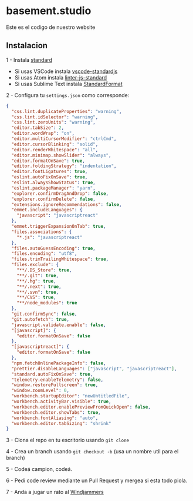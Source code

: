 # basement.studio

Este es el codigo de nuestro website

## Instalacion

1 - Instala [standard](https://standardjs.com/)
  - Si usas VSCode instala [vscode-standardjs](https://marketplace.visualstudio.com/items?itemName=chenxsan.vscode-standardjs)
  - Si usas Atom instala [linter-js-standard](https://atom.io/packages/linter-js-standard)
  - Si usas Sublime Text instala [StandardFormat](https://packagecontrol.io/packages/StandardFormat)

2 - Configura tu `settings.json` como corresponde:

```JSON
{
  "css.lint.duplicateProperties": "warning",
  "css.lint.idSelector": "warning",
  "css.lint.zeroUnits": "warning",
  "editor.tabSize": 2,
  "editor.wordWrap": "on",
  "editor.multiCursorModifier": "ctrlCmd",
  "editor.cursorBlinking": "solid",
  "editor.renderWhitespace": "all",
  "editor.minimap.showSlider": "always",
  "editor.formatOnSave": true,
  "editor.foldingStrategy": "indentation",
  "editor.fontLigatures": true,
  "eslint.autoFixOnSave": true,
  "eslint.alwaysShowStatus": true,
  "eslint.packageManager": "yarn",
  "explorer.confirmDragAndDrop": false,
  "explorer.confirmDelete": false,
  "extensions.ignoreRecommendations": false,
  "emmet.includeLanguages": {
    "javascript": "javascriptreact"
  },
  "emmet.triggerExpansionOnTab": true,
  "files.associations": {
    "*.js": "javascriptreact"
  },
  "files.autoGuessEncoding": true,
  "files.encoding": "utf8",
  "files.trimTrailingWhitespace": true,
  "files.exclude": {
    "**/.DS_Store": true,
    "**/.git": true,
    "**/.hg": true,
    "**/.next": true,
    "**/.svn": true,
    "**/CVS": true,
    "**/node_modules": true
  },
  "git.confirmSync": false,
  "git.autofetch": true,
  "javascript.validate.enable": false,
  "[javascript]": {
    "editor.formatOnSave": false
  },
  "[javascriptreact]": {
    "editor.formatOnSave": false
  },
  "npm.fetchOnlinePackageInfo": false,
  "prettier.disableLanguages": ["javascript", "javascriptreact"],
  "standard.autoFixOnSave": true,
  "telemetry.enableTelemetry": false,
  "window.restoreFullscreen": true,
  "window.zoomLevel": 0,
  "workbench.startupEditor": "newUntitledFile",
  "workbench.activityBar.visible": true,
  "workbench.editor.enablePreviewFromQuickOpen": false,
  "workbench.editor.showTabs": true,
  "workbench.fontAliasing": "auto",
  "workbench.editor.tabSizing": "shrink"
}
```

3 - Clona el repo en tu escritorio usando `git clone`

4 - Crea un branch usando `git checkout -b` (usa un nombre util para el branch)

5 - Codeá campion, codeá.

6 - Pedi code review mediante un Pull Request y mergea si esta todo piola.

7 - Anda a jugar un rato al [Windjammers](https://es.wikipedia.org/wiki/Windjammers_(video_game))
